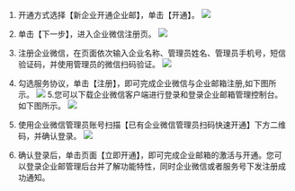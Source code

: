 
 
 1. 开通方式选择【新企业开通企业邮】，单击【开通】。
 ![](https://main.qcloudimg.com/raw/5d4c84b0237529e2369be6f18cf4b30e.png)
2. 单击【下一步】，进入企业微信注册页。
 ![](https://main.qcloudimg.com/raw/93196dd792695342f204c2f81b8aae87.png)
3. 注册企业微信，在页面依次输入企业名称、管理员姓名、管理员手机号，短信验证码，并使用管理员的微信扫码验证。
![](https://main.qcloudimg.com/raw/5722bf7873fb347359cd967b1356cf71.png)
4. 勾选服务协议，单击【注册】，即可完成企业微信与企业邮箱注册,如下图所示。
![](https://main.qcloudimg.com/raw/82e9e7c53e67948282d0ae901bab8bec.png)
5.您可以下载企业微信客户端进行登录和登录企业邮箱管理控制台。如下图所示。
![](https://main.qcloudimg.com/raw/40c8d7a919197cf17435ee982410b038.jpg)


1. 使用企业微信管理员账号扫描【已有企业微信管理员扫码快速开通】下方二维码，并确认登录。
![](https://main.qcloudimg.com/raw/cc19ce7e4e9e14a09932579f8dea516a.png)
2. 确认登录后，单击页面【立即开通】，即可完成企业邮箱的激活与开通。您可以登录企业邮管理后台并了解功能特性，同时企业微信或者服务号下发注册成功通知。
